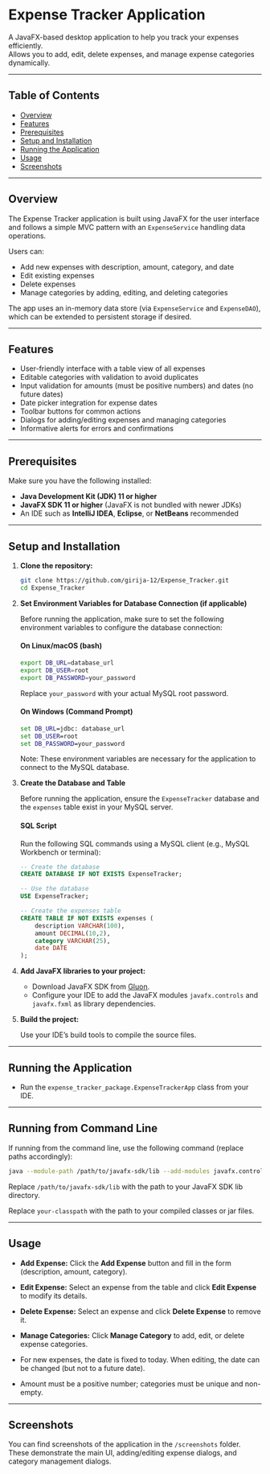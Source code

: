 # Expense Tracker Application

A JavaFX-based desktop application to help you track your expenses efficiently.  
Allows you to add, edit, delete expenses, and manage expense categories dynamically.

---

## Table of Contents

- [Overview](#overview)  
- [Features](#features)  
- [Prerequisites](#prerequisites)  
- [Setup and Installation](#setup-and-installation)  
- [Running the Application](#running-the-application)  
- [Usage](#usage)  
- [Screenshots](#screenshots)
  
---

## Overview

The Expense Tracker application is built using JavaFX for the user interface and follows a simple MVC pattern with an `ExpenseService` handling data operations.

Users can:  
- Add new expenses with description, amount, category, and date  
- Edit existing expenses  
- Delete expenses  
- Manage categories by adding, editing, and deleting categories  

The app uses an in-memory data store (via `ExpenseService` and `ExpenseDAO`), which can be extended to persistent storage if desired.

---

## Features

- User-friendly interface with a table view of all expenses  
- Editable categories with validation to avoid duplicates  
- Input validation for amounts (must be positive numbers) and dates (no future dates)  
- Date picker integration for expense dates  
- Toolbar buttons for common actions  
- Dialogs for adding/editing expenses and managing categories  
- Informative alerts for errors and confirmations  

---

## Prerequisites

Make sure you have the following installed:

- **Java Development Kit (JDK) 11 or higher**  
- **JavaFX SDK 11 or higher** (JavaFX is not bundled with newer JDKs)  
- An IDE such as **IntelliJ IDEA**, **Eclipse**, or **NetBeans** recommended  

---

## Setup and Installation

1. **Clone the repository:**

   ```bash
   git clone https://github.com/girija-12/Expense_Tracker.git
   cd Expense_Tracker
   ```

2. **Set Environment Variables for Database Connection (if applicable)**

   Before running the application, make sure to set the following environment variables to configure the database connection:

   #### On Linux/macOS (bash)
   
   ```bash
   export DB_URL=database_url
   export DB_USER=root
   export DB_PASSWORD=your_password
   ```
   Replace `your_password` with your actual MySQL root password.
   
   #### On Windows (Command Prompt)
   
   ```cmd
   set DB_URL=jdbc: database_url
   set DB_USER=root
   set DB_PASSWORD=your_password
   ```
   Note: These environment variables are necessary for the application to connect to the MySQL database.

3. **Create the Database and Table**

   Before running the application, ensure the `ExpenseTracker` database and the `expenses` table exist in your MySQL server.
   
   #### SQL Script
   
   Run the following SQL commands using a MySQL client (e.g., MySQL Workbench or terminal):
   
   ```sql
   -- Create the database
   CREATE DATABASE IF NOT EXISTS ExpenseTracker;
   
   -- Use the database
   USE ExpenseTracker;
   
   -- Create the expenses table
   CREATE TABLE IF NOT EXISTS expenses (
       description VARCHAR(100),
       amount DECIMAL(10,2),
       category VARCHAR(25),
       date DATE
   );
   ```

4. **Add JavaFX libraries to your project:**

   - Download JavaFX SDK from [Gluon](https://gluonhq.com/products/javafx/).
   - Configure your IDE to add the JavaFX modules `javafx.controls` and `javafx.fxml` as library dependencies.

5. **Build the project:**

   Use your IDE’s build tools to compile the source files.

---

## Running the Application

- Run the `expense_tracker_package.ExpenseTrackerApp` class from your IDE.

---

## Running from Command Line

If running from the command line, use the following command (replace paths accordingly):

```bash
java --module-path /path/to/javafx-sdk/lib --add-modules javafx.controls,javafx.fxml -cp your-classpath expense_tracker_package.ExpenseTrackerApp
```
Replace `/path/to/javafx-sdk/lib` with the path to your JavaFX SDK lib directory.

Replace `your-classpath` with the path to your compiled classes or jar files.

---

## Usage

- **Add Expense:** Click the **Add Expense** button and fill in the form (description, amount, category).

- **Edit Expense:** Select an expense from the table and click **Edit Expense** to modify its details.

- **Delete Expense:** Select an expense and click **Delete Expense** to remove it.

- **Manage Categories:** Click **Manage Category** to add, edit, or delete expense categories.

- For new expenses, the date is fixed to today. When editing, the date can be changed (but not to a future date).

- Amount must be a positive number; categories must be unique and non-empty.

---

## Screenshots

You can find screenshots of the application in the `/screenshots` folder. These demonstrate the main UI, adding/editing expense dialogs, and category management dialogs.
